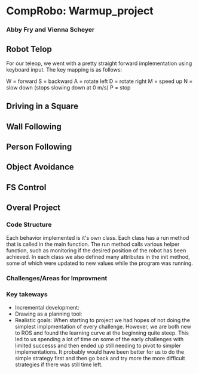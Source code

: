 # CompRobo: Warmup_project
### Abby Fry and Vienna Scheyer

## Robot Telop
For our teleop, we went with a pretty straight forward implementation using keyboard input. The key mapping is as follows:

W = forward
S = backward
A = rotate left
D = rotate right
M = speed up
N = slow down (stops slowing down at 0 m/s)
P = stop



## Driving in a Square
## Wall Following
## Person Following
## Object Avoidance
## FS Control
## Overal Project
### Code Structure
Each behavior implemented is it's own class.  Each class has a run method that is called in the main function. The run method calls various helper function, such as monitoring if the desired position of the robot has been achieved.  In each class we also defined many attributes in the init method, some of which were updated to new values while the program was running.
### Challenges/Areas for Improvment
### Key takeways
* Incremental development:
* Drawing as a planning tool:
* Realistic goals: When starting to project we had hopes of not doing the simplest implpmentation of every challenge.  However, we are both new to ROS and found the learning curve at the beginning quite steep. This led to us spending a lot of time on some of the early challenges with limited successs and then ended up still needing to pivot to simpler implementations.  It probably would have been better for us to do the simple strategy first and then go back and try more the more difficult strategies if there was still time left.
